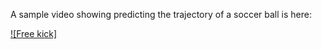 A sample video showing predicting the trajectory of a soccer ball is here:

[![Free kick]](https://raw.githubusercontent.com/zcheng10/pdl/main/test/ext_clip_0_boxed.mp4)
